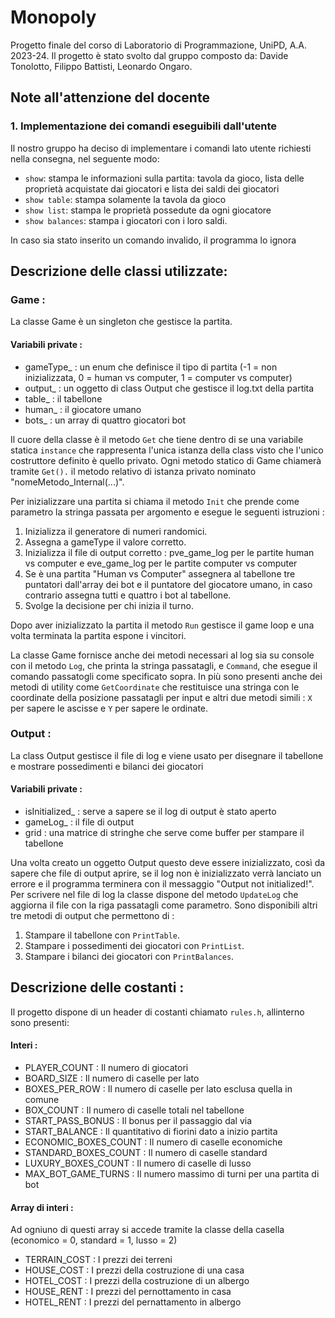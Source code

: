 # Monopoly
Progetto finale del corso di Laboratorio di Programmazione, UniPD, A.A. 2023-24.
Il progetto è stato svolto dal gruppo composto da: Davide Tonolotto, Filippo Battisti, Leonardo Ongaro.

## Note all'attenzione del docente
### 1. Implementazione dei comandi eseguibili dall'utente
   Il nostro gruppo ha deciso di implementare i comandi lato utente richiesti nella consegna, nel seguente modo:
   - `show`: stampa le informazioni sulla partita: tavola da gioco, lista delle proprietà acquistate dai giocatori e lista dei saldi dei giocatori
   - `show table`: stampa solamente la tavola da gioco
   - `show list`: stampa le proprietà possedute da ogni giocatore
   - `show balances`: stampa i giocatori con i loro saldi.  

In caso sia stato inserito un comando invalido, il programma lo ignora

## Descrizione delle classi utilizzate:
### Game : 
La classe Game è un singleton che gestisce la partita.

#### Variabili private :
   - gameType_ : un enum che definisce il tipo di partita (-1 = non inizializzata, 0 = human vs computer, 1 = computer vs computer)
   - output_ : un oggetto di class Output che gestisce il log.txt della partita
   - table_ : il tabellone
   - human_ : il giocatore umano
   - bots_ : un array di quattro giocatori bot

Il cuore della classe è il metodo `Get` che tiene dentro di se una variabile statica `instance` che rappresenta l'unica istanza della class visto che l'unico costruttore definito è quello privato.
Ogni metodo statico di Game chiamerà tramite `Get().` il metodo relativo di istanza privato nominato "nomeMetodo_Internal(...)".

Per inizializzare una partita si chiama il metodo `Init` che prende come parametro la stringa passata per argomento e esegue le seguenti istruzioni : 
1) Inizializza il generatore di numeri randomici.
2) Assegna a gameType il valore corretto.
3) Inizializza il file di output corretto : pve_game_log per le partite human vs computer e eve_game_log per le partite computer vs computer
4) Se è una partita "Human vs Computer" assegnera al tabellone tre puntatori dall'array dei bot e il puntatore del giocatore umano, in caso contrario assegna tutti e quattro i bot al tabellone.
5) Svolge la decisione per chi inizia il turno.

Dopo aver inizializzato la partita il metodo `Run` gestisce il game loop e una volta terminata la partita espone i vincitori.

La classe Game fornisce anche dei metodi necessari al log sia su console con il metodo `Log`, che printa la stringa passatagli, e `Command`, che esegue il comando passatogli come specificato sopra. 
In più sono presenti anche dei metodi di utility come `GetCoordinate` che restituisce una stringa con le coordinate della posizione passatagli per input e altri due metodi simili : `X` per sapere le ascisse e `Y` per sapere le ordinate.

### Output :
La class Output gestisce il file di log e viene usato per disegnare il tabellone e mostrare possedimenti e bilanci dei giocatori
#### Variabili private :
   - isInitialized_ : serve a sapere se il log di output è stato aperto
   - gameLog_ : il file di output
   - grid : una matrice di stringhe che serve come buffer per stampare il tabellone

Una volta creato un oggetto Output questo deve essere inizializzato, così da sapere che file di output aprire, se il log non è inizializzato verrà lanciato un errore e il programma terminera con il messaggio "Output not initialized!".
Per scrivere nel file di log la classe dispone del metodo `UpdateLog` che aggiorna il file con la riga passatagli come parametro.
Sono disponibili altri tre metodi di output che permettono di :
1) Stampare il tabellone con `PrintTable`.
2) Stampare i possedimenti dei giocatori con `PrintList`.
3) Stampare i bilanci dei giocatori con `PrintBalances`.

## Descrizione delle costanti :
Il progetto dispone di un header di costanti chiamato `rules.h`, allinterno sono presenti:
#### Interi :
   - PLAYER_COUNT : Il numero di giocatori
   - BOARD_SIZE : Il numero di caselle per lato
   - BOXES_PER_ROW : Il numero di caselle per lato esclusa quella in comune
   - BOX_COUNT : Il numero di caselle totali nel tabellone
   - START_PASS_BONUS : Il bonus per il passaggio dal via
   - START_BALANCE : Il quantitativo di fiorini dato a inizio partita
   - ECONOMIC_BOXES_COUNT : Il numero di caselle economiche
   - STANDARD_BOXES_COUNT : Il numero di caselle standard
   - LUXURY_BOXES_COUNT : Il numero di caselle di lusso
   - MAX_BOT_GAME_TURNS : Il numero massimo di turni per una partita di bot
#### Array di interi :
Ad ogniuno di questi array si accede tramite la classe della casella (economico = 0, standard = 1, lusso = 2)
   - TERRAIN_COST : I prezzi dei terreni
   - HOUSE_COST : I prezzi della costruzione di una casa
   - HOTEL_COST : I prezzi della costruzione di un albergo
   - HOUSE_RENT : I prezzi del pernottamento in casa
   - HOTEL_RENT : I prezzi del pernattamento in albergo




   
   
